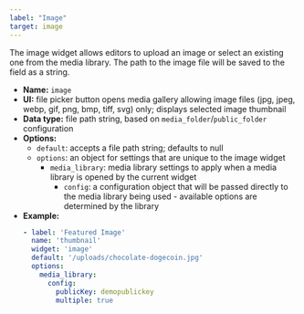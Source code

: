 ```yaml
---
label: "Image"
target: image
---
```


The image widget allows editors to upload an image or select an existing one from the media library. The path to the image file will be saved to the field as a string.

- **Name:** `image`
- **UI:** file picker button opens media gallery allowing image files (jpg, jpeg, webp, gif, png, bmp, tiff, svg) only; displays selected image thumbnail
- **Data type:** file path string, based on `media_folder`/`public_folder` configuration
- **Options:**
  - `default`: accepts a file path string; defaults to null
  - `options`: an object for settings that are unique to the image widget
    - `media_library`: media library settings to apply when a media library is opened by the
      current widget
      - `config`: a configuration object that will be passed directly to the media library being
        used - available options are determined by the library
- **Example:**
  ```yaml
  - label: 'Featured Image'
    name: 'thumbnail'
    widget: 'image'
    default: '/uploads/chocolate-dogecoin.jpg'
    options:
      media_library:
        config:
          publicKey: demopublickey
          multiple: true
  ```